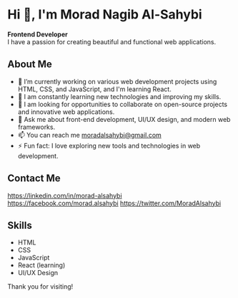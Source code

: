 # Hi 👋, I'm Morad Nagib Al-Sahybi 

**Frontend Developer**  
I have a passion for creating beautiful and functional web applications.

## About Me
- 🔭 I’m currently working on various web development projects using HTML, CSS, and JavaScript, and I'm learning React.
- 🌱 I am constantly learning new technologies and improving my skills.
- 👯 I am looking for opportunities to collaborate on open-source projects and innovative web applications.
- 💬 Ask me about front-end development, UI/UX design, and modern web frameworks.
- 📫 You can reach me moradalsahybi@gmail.com
- ⚡ Fun fact: I love exploring new tools and technologies in web development.

## Contact Me
https://linkedin.com/in/morad-alsahybi
https://facebook.com/morad.alsahybi
https://twitter.com/MoradAlsahybi

## Skills
- HTML
- CSS
- JavaScript
- React (learning)
- UI/UX Design

Thank you for visiting!
